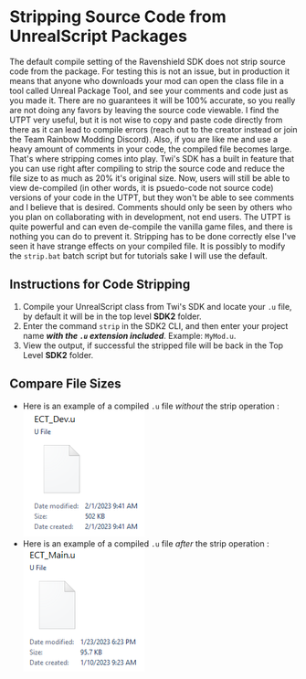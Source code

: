 # Stripping Source Code from UnrealScript Packages
The default compile setting of the Ravenshield SDK does not strip source code from the package. For testing this is not an issue, but in production it means that anyone who downloads your mod can open the class file in a tool called Unreal Package Tool, and see your comments and code just as you made it. There are no guarantees it will be 100% accurate, so you really are not doing any favors by leaving the source code viewable. I find the UTPT very useful, but it is not wise to copy and paste code directly from there as it can lead to compile errors (reach out to the creator instead or join the Team Rainbow Modding Discord). Also, if you are like me and use a heavy amount of comments in your code, the compiled file becomes large. That's where stripping comes into play. Twi's SDK has a built in feature that you can use right after compiling to strip the source code and reduce the file size to as much as 20% it's original size. Now, users will still be able to view de-compiled (in other words, it is psuedo-code not source code) versions of your code in the UTPT, but they won't be able to see comments and I believe that is desired. Comments should only be seen by others who you plan on collaborating with in development, not end users. The UTPT is quite powerful and can even de-compile the vanilla game files, and there is nothing you can do to prevent it. Stripping has to be done correctly else I've seen it have strange effects on your compiled file. It is possibly to modify the `strip.bat` batch script but for tutorials sake I will use the default.

## Instructions for Code Stripping

1. Compile your UnrealScript class from Twi's SDK and locate your `.u` file, by default it will be in the top level **SDK2** folder.
2. Enter the command `strip` in the SDK2 CLI, and then enter your project name ***with the `.u` extension included***. Example: `MyMod.u`.
3. View the output, if successful the stripped file will be back in the Top Level **SDK2** folder. 

## Compare File Sizes
* Here is an example of a compiled `.u` file *without* the strip operation :  
![Non-Stripped Unreal Package](../Images/SDK_NonStrippedFile.PNG)
* Here is an example of a compiled `.u` file *after* the strip operation :  
![Non-Stripped Unreal Package](../Images/SDK_StrippedFile.PNG)